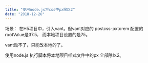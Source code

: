 ```yaml
---
title: "使用node.js将css中px除以2"
date: "2018-12-26"
---
```



场景：
在H5项目中，引入vant。但vant对应的 postcss-pxtorem 配置的rootValue是37.5， 而本地项目设置的是75。

vant动不了，只能改本地的了。

使用node.js 执行脚本将本地项目样式文件中的px 全部除以2。
